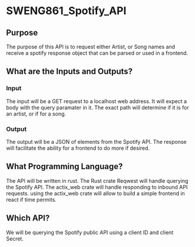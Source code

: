 # SWENG861_Spotify_API

## Purpose

The purpose of this API is to request either Artist, or
Song names and receive a spotify response object that can be parsed or used in a frontend.

## What are the Inputs and Outputs?

### Input

The input will be a GET request to a localhost web address.
It will expect a body with the query paramater in it.
The exact path will determine if it is for an artist, or if for a song.

### Output

The output will be a JSON of elements from the Spotify API.
The response will facilitate the ability for a frontend to do more if desired.

## What Programming Language?

The API will be written in rust.
The Rust crate Reqwest will handle querying the Spotify API.
The actix_web crate will handle responding to inbound API requests.
using the actix_web crate will allow to build a simple frontend in react if time permits.

## Which API?

We will be querying the Spotify public API using a client ID and client Secret.

